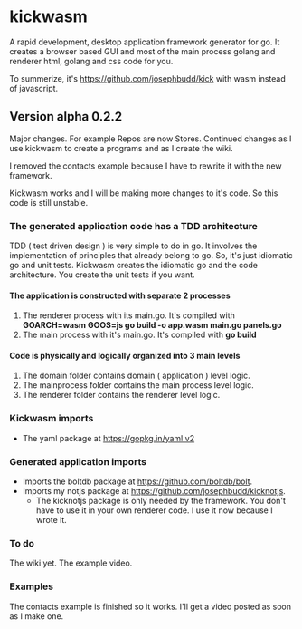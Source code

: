 # kickwasm

A rapid development, desktop application framework generator for go. It creates a browser based GUI and most of the main process golang and renderer html, golang and css code for you.

To summerize, it's https://github.com/josephbudd/kick with wasm instead of javascript.

## Version alpha 0.2.2

Major changes. For example Repos are now Stores. Continued changes as I use kickwasm to create a programs and as I create the wiki.

I removed the contacts example because I have to rewrite it with the new framework.

Kickwasm works and I will be making more changes to it's code. So this code is still unstable.

### The generated application code has a TDD architecture

TDD ( test driven design ) is very simple to do in go. It involves the implementation of principles that already belong to go. So, it's just idiomatic go and unit tests. Kickwasm creates the idiomatic go and the code architecture. You create the unit tests if you want.

#### The application is constructed with separate 2 processes

1. The renderer process with its main.go. It's compiled with **GOARCH=wasm GOOS=js go build -o app.wasm main.go panels.go**
2. The main process with it's main.go. It's compiled with **go build**

#### Code is physically and logically organized into 3 main levels

1. The domain folder contains domain ( application ) level logic.
2. The mainprocess folder contains the main process level logic.
3. The renderer folder contains the renderer level logic.

### Kickwasm imports

* The yaml package at https://gopkg.in/yaml.v2

### Generated application imports

* Imports the boltdb package at https://github.com/boltdb/bolt.
* Imports my notjs package at https://github.com/josephbudd/kicknotjs.
  * The kicknotjs package is only needed by the framework. You don't have to use it in your own renderer code. I use it now because I wrote it.

### To do

The wiki yet.
The example video.

### Examples

The contacts example is finished so it works. I'll get a video posted as soon as I make one.
